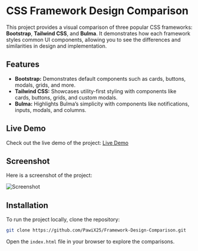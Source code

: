 # CSS Framework Design Comparison

This project provides a visual comparison of three popular CSS frameworks: **Bootstrap**, **Tailwind CSS**, and **Bulma**. It demonstrates how each framework styles common UI components, allowing you to see the differences and similarities in design and implementation.

## Features

- **Bootstrap:** Demonstrates default components such as cards, buttons, modals, grids, and more.
- **Tailwind CSS:** Showcases utility-first styling with components like cards, buttons, grids, and custom modals.
- **Bulma:** Highlights Bulma’s simplicity with components like notifications, inputs, modals, and columns.

## Live Demo

Check out the live demo of the project: [Live Demo](https://fdc.pawix.tech/)

## Screenshot

Here is a screenshot of the project:

![Screenshot](https://github.com/user-attachments/assets/c11950ca-27bb-4430-9943-c2c5094357d5)

## Installation

To run the project locally, clone the repository:

```bash
git clone https://github.com/PawiX25/Framework-Design-Comparison.git
```

Open the `index.html` file in your browser to explore the comparisons.
